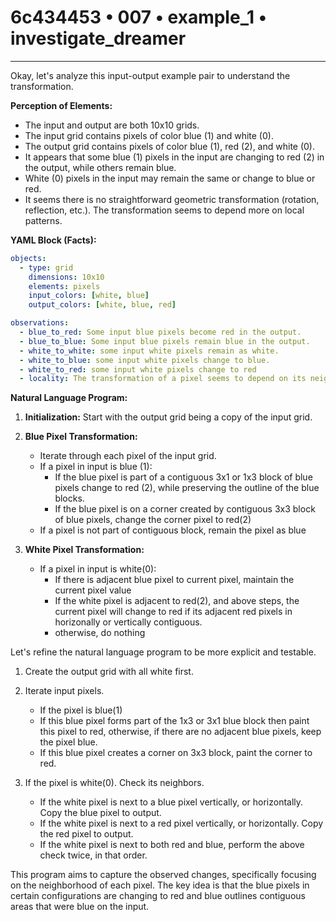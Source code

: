 # 6c434453 • 007 • example_1 • investigate_dreamer

---
Okay, let's analyze this input-output example pair to understand the transformation.

**Perception of Elements:**

*   The input and output are both 10x10 grids.
*   The input grid contains pixels of color blue (1) and white (0).
*   The output grid contains pixels of color blue (1), red (2), and white (0).
*   It appears that some blue (1) pixels in the input are changing to red (2) in the output, while others remain blue.
*   White (0) pixels in the input may remain the same or change to blue or red.
* It seems there is no straightforward geometric transformation (rotation, reflection, etc.). The transformation seems to depend more on local patterns.

**YAML Block (Facts):**



```yaml
objects:
  - type: grid
    dimensions: 10x10
    elements: pixels
    input_colors: [white, blue]
    output_colors: [white, blue, red]

observations:
  - blue_to_red: Some input blue pixels become red in the output.
  - blue_to_blue: Some input blue pixels remain blue in the output.
  - white_to_white: some input white pixels remain as white.
  - white_to_blue: some input white pixels change to blue.
  - white_to_red: some input white pixels change to red
  - locality: The transformation of a pixel seems to depend on its neighbors.

```



**Natural Language Program:**

1.  **Initialization:** Start with the output grid being a copy of the input grid.

2.  **Blue Pixel Transformation:**
    *   Iterate through each pixel of the input grid.
    *   If a pixel in input is blue (1):
        *   If the blue pixel is part of a contiguous 3x1 or 1x3 block of blue pixels change to red (2), while preserving the outline of the blue blocks.
        *   If the blue pixel is on a corner created by contiguous 3x3 block of blue pixels, change the corner pixel to red(2)
    *   If a pixel is not part of contiguous block, remain the pixel as blue

3.  **White Pixel Transformation:**
    * If a pixel in input is white(0):
         *   If there is adjacent blue pixel to current pixel, maintain the current pixel value
        *   If the white pixel is adjacent to red(2), and above steps, the current pixel will change to red if its adjacent red pixels in horizonally or vertically contiguous.
        *  otherwise, do nothing

Let's refine the natural language program to be more explicit and testable.

1. Create the output grid with all white first.

2. Iterate input pixels.
    * If the pixel is blue(1)
    *   If this blue pixel forms part of the 1x3 or 3x1 blue block then paint this pixel to red, otherwise, if there are no adjacent blue pixels, keep the pixel blue.
    *    If this blue pixel creates a corner on 3x3 block, paint the corner to red.

3. If the pixel is white(0). Check its neighbors.
    *   If the white pixel is next to a blue pixel vertically, or horizontally. Copy the blue pixel to output.
    *   If the white pixel is next to a red pixel vertically, or horizontally. Copy the red pixel to output.
    *   If the white pixel is next to both red and blue, perform the above check twice, in that order.

This program aims to capture the observed changes, specifically focusing on the neighborhood of each pixel. The key idea is that the blue pixels in certain configurations are changing to red and blue outlines contiguous areas that were blue on the input.

